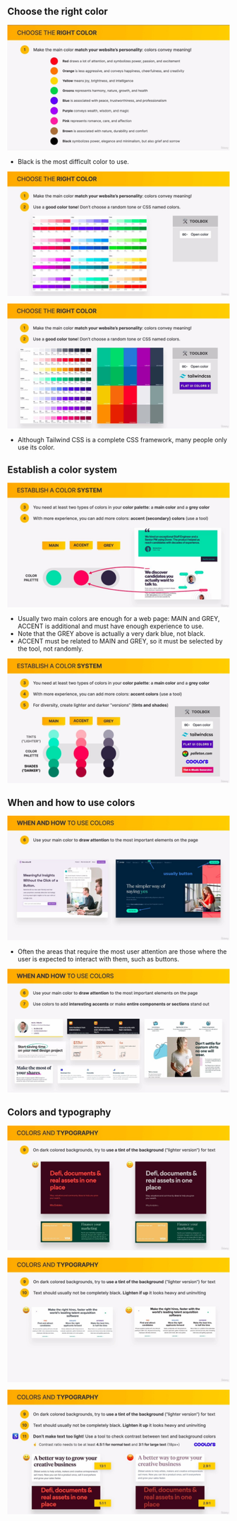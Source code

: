 ## **Choose the right color**

![Alt choose the right color: colors](pic/01.jpg)

- Black is the most difficult color to use.

![Alt choose the right color: color tone](pic/02.jpg)

![Alt choose the right color: color tone 2](pic/03.jpg)

- Although Tailwind CSS is a complete CSS framework, many people only use its color.

## **Establish a color system**

![Alt establish a color system: main accent grey](pic/04.jpg)

- Usually two main colors are enough for a web page: MAIN and GREY, ACCENT is additional and must have enough experience to use.
- Note that the GREY above is actually a very dark blue, not black.
- ACCENT must be related to MAIN and GREY, so it must be selected by the tool, not randomly.

![Alt establish a color system: tints and shades](pic/05.jpg)

## **When and how to use colors**

![Alt when and how to use colors: main](pic/06.jpg)

- Often the areas that require the most user attention are those where the user is expected to interact with them, such as buttons.

![Alt when and how to use colors: accent](pic/07.jpg)

## **Colors and typography**

![Alt colors and typography: use tint of the background text](pic/08.jpg)

![Alt colors and typography: not complete black](pic/09.jpg)

![Alt colors and typography: dont make text too light](pic/10.jpg)
